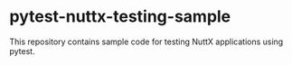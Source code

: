 # pytest-nuttx-testing-sample
This repository contains sample code for testing NuttX applications using pytest.

